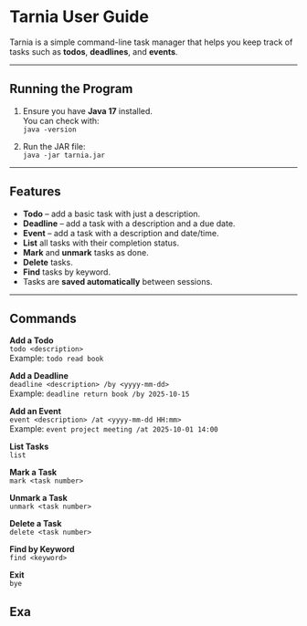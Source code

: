 # Tarnia User Guide

Tarnia is a simple command-line task manager that helps you keep track of tasks such as **todos**, **deadlines**, and **events**.

---

## Running the Program
1. Ensure you have **Java 17** installed.  
   You can check with:  
   `java -version`  

2. Run the JAR file:  
   `java -jar tarnia.jar`  

---

## Features

- **Todo** – add a basic task with just a description.  
- **Deadline** – add a task with a description and a due date.  
- **Event** – add a task with a description and date/time.  
- **List** all tasks with their completion status.  
- **Mark** and **unmark** tasks as done.  
- **Delete** tasks.  
- **Find** tasks by keyword.  
- Tasks are **saved automatically** between sessions.

---

## Commands

**Add a Todo**  
`todo <description>`  
Example: `todo read book`  

**Add a Deadline**  
`deadline <description> /by <yyyy-mm-dd>`  
Example: `deadline return book /by 2025-10-15`  

**Add an Event**  
`event <description> /at <yyyy-mm-dd HH:mm>`  
Example: `event project meeting /at 2025-10-01 14:00`  

**List Tasks**  
`list`  

**Mark a Task**  
`mark <task number>`  

**Unmark a Task**  
`unmark <task number>`  

**Delete a Task**  
`delete <task number>`  

**Find by Keyword**  
`find <keyword>`  

**Exit**  
`bye`  


## Exa
